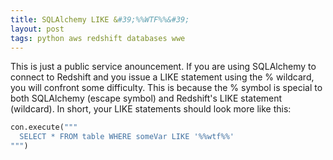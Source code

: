 ```yaml
---
title: SQLAlchemy LIKE &#39;%%WTF%%&#39;
layout: post
tags: python aws redshift databases wwe
---
```


This is just a public service anouncement.  If you are using SQLAlchemy to connect to Redshift and you
issue a LIKE statement using the % wildcard, you will confront some difficulty. This is because the % symbol
is special to both SQLAlchemy (escape symbol) and Redshift's LIKE statement (wildcard). In short, your
LIKE statements should look more like this:
```python
con.execute("""
  SELECT * FROM table WHERE someVar LIKE '%%wtf%%'
""")
```
